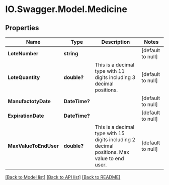 # IO.Swagger.Model.Medicine
## Properties

Name | Type | Description | Notes
------------ | ------------- | ------------- | -------------
**LoteNumber** | **string** |  | [default to null]
**LoteQuantity** | **double?** | This is a decimal type with 11 digits including 3 decimal positions. | [default to null]
**ManufactotyDate** | **DateTime?** |  | [default to null]
**ExpirationDate** | **DateTime?** |  | [default to null]
**MaxValueToEndUser** | **double?** | This is a decimal type with 15 digits including 2 decimal positions.  Max value to end user. | [default to null]

[[Back to Model list]](../README.md#documentation-for-models) [[Back to API list]](../README.md#documentation-for-api-endpoints) [[Back to README]](../README.md)

